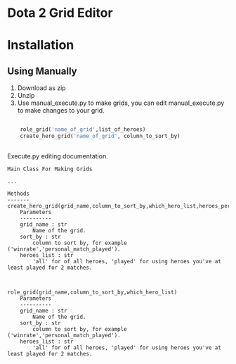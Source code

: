 # Dota 2 Grid Editor

# Installation


## Using Manually
1. Download as zip
2. Unzip
3. Use manual_execute.py to make grids, you can edit manual_execute.py to make changes to your grid.

```python

    role_grid('name_of_grid',list_of_heroes)
    create_hero_grid('name_of_grid', column_to_sort_by)
    
```

Execute.py editing documentation.

    Main Class For Making Grids

    ...

    Methods
    -------
    create_hero_grid(grid_name,column_to_sort_by,which_hero_list,heroes_per_line)
        Parameters
        ----------
        grid_name : str
            Name of the grid.
        sort_by : str
            column to sort by, for example ('winrate','personal_match_played').
        heroes_list : str
            'all' for of all heroes, 'played' for using heroes you've at least played for 2 matches.
        
        
        
    role_grid(grid_name,column_to_sort_by,which_hero_list)
        Parameters
        ----------
        grid_name : str
            Name of the grid.
        sort_by : str
            column to sort by, for example ('winrate','personal_match_played').
        heroes_list : str
            'all' for of all heroes, 'played' for using heroes you've at least played for 2 matches.